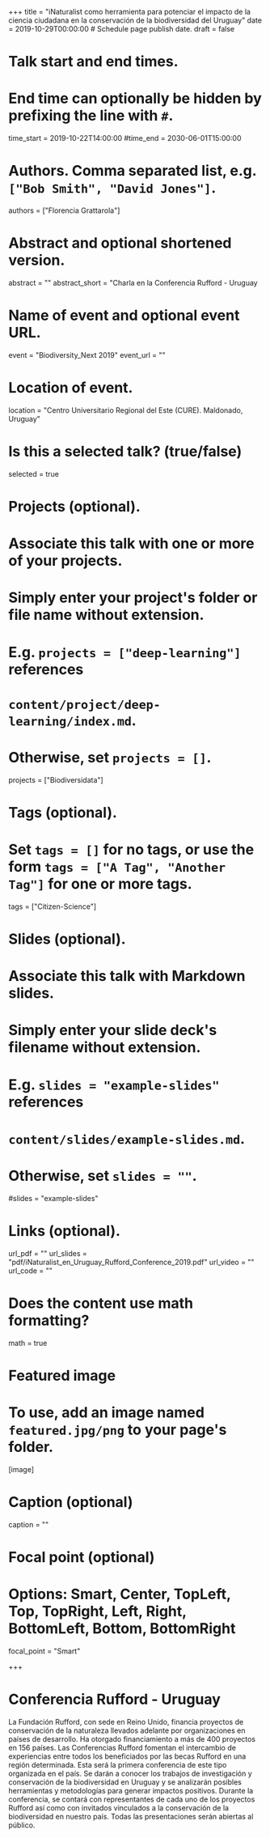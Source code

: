 +++
title = "iNaturalist como herramienta para potenciar el impacto de la ciencia ciudadana en la conservación de la biodiversidad del Uruguay"
date = 2019-10-29T00:00:00  # Schedule page publish date.
draft = false

# Talk start and end times.
#   End time can optionally be hidden by prefixing the line with `#`.
time_start = 2019-10-22T14:00:00
#time_end = 2030-06-01T15:00:00

# Authors. Comma separated list, e.g. `["Bob Smith", "David Jones"]`.
authors = ["Florencia Grattarola"]

# Abstract and optional shortened version.
abstract = ""
abstract_short = "Charla en la Conferencia Rufford - Uruguay

# Name of event and optional event URL.
event = "Biodiversity_Next 2019"
event_url = ""

# Location of event.
location = "Centro Universitario Regional del Este (CURE). Maldonado, Uruguay"

# Is this a selected talk? (true/false)
selected = true

# Projects (optional).
#   Associate this talk with one or more of your projects.
#   Simply enter your project's folder or file name without extension.
#   E.g. `projects = ["deep-learning"]` references 
#   `content/project/deep-learning/index.md`.
#   Otherwise, set `projects = []`.
projects = ["Biodiversidata"]

# Tags (optional).
#   Set `tags = []` for no tags, or use the form `tags = ["A Tag", "Another Tag"]` for one or more tags.
tags = ["Citizen-Science"]

# Slides (optional).
#   Associate this talk with Markdown slides.
#   Simply enter your slide deck's filename without extension.
#   E.g. `slides = "example-slides"` references 
#   `content/slides/example-slides.md`.
#   Otherwise, set `slides = ""`.
#slides = "example-slides"

# Links (optional).
url_pdf = ""
url_slides = "pdf/iNaturalist_en_Uruguay_Rufford_Conference_2019.pdf"
url_video = ""
url_code = ""

# Does the content use math formatting?
math = true

# Featured image
# To use, add an image named `featured.jpg/png` to your page's folder. 
[image]
  # Caption (optional)
  caption = ""

  # Focal point (optional)
  # Options: Smart, Center, TopLeft, Top, TopRight, Left, Right, BottomLeft, Bottom, BottomRight
  focal_point = "Smart"
  
+++

# Conferencia Rufford - Uruguay

La Fundación Rufford, con sede en Reino Unido, financia proyectos de conservación de la naturaleza llevados adelante por organizaciones en países de desarrollo. Ha otorgado financiamiento a más de 400 proyectos en 156 países. Las Conferencias Rufford fomentan el intercambio de experiencias entre todos los beneficiados por las becas Rufford en una región determinada. Esta será la primera conferencia de este tipo organizada en el país. Se darán a conocer los trabajos de investigación y conservación de la biodiversidad en Uruguay y se analizarán posibles herramientas y metodologías para generar impactos positivos. Durante la conferencia, se contará con representantes de cada uno de los proyectos Rufford así como con invitados vinculados a la conservación de la biodiversidad en nuestro país. Todas las presentaciones serán abiertas al público.

